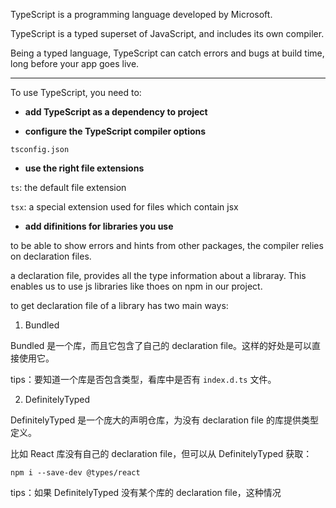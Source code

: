 
TypeScript is a programming language developed by Microsoft.

TypeScript is a typed superset of JavaScript, and includes its own compiler.

Being a typed language, TypeScript can catch errors and bugs at build time, long before your app goes live.

---

To use TypeScript, you need to:

- **add TypeScript as a dependency to project**

- **configure the TypeScript compiler options**

`tsconfig.json`

- **use the right file extensions**

`ts`: the default file extension

`tsx`: a special extension used for files which contain jsx

- **add difinitions for libraries you use**

to be able to show errors and hints from other packages, the compiler relies on declaration files.

a declaration file, provides all the type information about a libraray. This enables us to use js libraries like thoes on npm in our project.

to get declaration file of a library has two main ways:

1. Bundled

Bundled 是一个库，而且它包含了自己的 declaration file。这样的好处是可以直接使用它。

tips：要知道一个库是否包含类型，看库中是否有 `index.d.ts` 文件。

2. DefinitelyTyped

DefinitelyTyped 是一个庞大的声明仓库，为没有 declaration file 的库提供类型定义。

比如 React 库没有自己的 declaration file，但可以从 DefinitelyTyped 获取：

```
npm i --save-dev @types/react
```

tips：如果 DefinitelyTyped 没有某个库的 declaration file，这种情况

